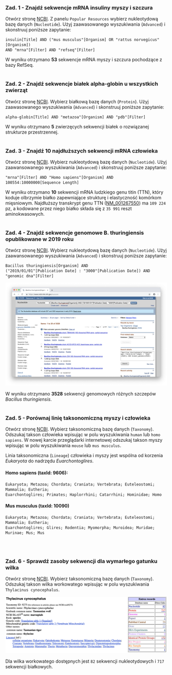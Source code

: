 ### Zad. 1 - Znajdź sekwencje mRNA insuliny myszy i szczura
Otwórz stronę [NCBI](https://www.ncbi.nlm.nih.gov). Z panelu `Popular Resources` wybierz nukleotydową bazę danych (`Nucleotide`). Użyj zaawasowanego wyszukiwania (`Advanced`) i skonstruuj poniższe zapytanie:

```
insulin[Title] AND ("mus musculus"[Organism] OR "rattus norvegicus"[Organism])
AND "mrna"[Filter] AND "refseq"[Filter]
```

W wyniku otrzymano **53** sekwencje mRNA myszy i szczura pochodzące z bazy RefSeq.
<br/><br/>


### Zad. 2 - Znajdź sekwencje białek alpha-globin u wszystkich zwierząt
Otwórz stronę [NCBI](https://www.ncbi.nlm.nih.gov). Wybierz białkową bazę danych (`Protein`). Użyj zaawasowanego wyszukiwania (`Advanced`) i skonstruuj poniższe zapytanie:

```
alpha-globin[Title] AND "metazoa"[Organism] AND "pdb"[Filter]
```

W wyniku otrzymano **5** zwierzęcych sekwencji białek o rozwiązanej strukturze przestrzennej. 
<br/><br/>

### Zad. 3 - Znajdź 10 najdłuższych sekwencji mRNA człowieka
Otwórz stronę [NCBI](https://www.ncbi.nlm.nih.gov). Wybierz nukleotydową bazę danych (`Nucleotide`). Użyj zaawansowanego wyszukiwania (`Advanced`) i skonstruuj poniższe zapytanie:

```
"mrna"[Filter] AND "Homo sapiens"[Organism] AND 100554:10000000[Sequence Length] 
```

W wyniku otrzymano **10** sekwencji mRNA ludzkiego genu titin (TTN), który koduje olbrzymie białko zapewniające strukturę i elastyczność komórkom mięsniowym. Najdłuższy transkrypt genu TTN ([NM_001267550](https://www.ncbi.nlm.nih.gov/nuccore/NM_001267550)) ma `109 224` pz, a kodowane przez niego białko składa się z `35 991` reszt aminokwasowych.
<br/><br/>

### Zad. 4 - Znajdź sekwencje genomowe B. thuringiensis opublikowane w 2019 roku
Otwórz stronę [NCBI](https://www.ncbi.nlm.nih.gov). Wybierz nukleotydową bazę danych (`Nucleotide`). Użyj zaawansowanego wyszukiwania (`Advanced`) i skonstruuj poniższe zapytanie:

```
Bacillus thuringiensis[Organism] AND 
("2019/01/01"[Publication Date] : "3000"[Publication Date]) AND 
"genomic dna"[Filter] 
```

<img src="./images/bacillus-2019.png" alt="bacillus-2019">

W wyniku otrzymano **3528** sekwencji genomowych różnych szczepów *Bacillus thuringiensis*.
<br/><br/>

### Zad. 5 - Porównaj linię taksonomiczną myszy i człowieka
Otwórz stronę [NCBI](https://www.ncbi.nlm.nih.gov). Wybierz taksonomiczną bazę danych (`Taxonomy`). Odszukaj takson człowieka wpisując w polu wyszukiwania `human` lub `homo sapiens`. W nowej karcie przeglądarki internetowej odszukaj takson myszy wpisując w polu wyszukiwania `mouse` lub `mus musculus`. 

Linia taksonomiczna (`Lineage`) człowieka i myszy jest wspólna od korzenia *Eukaryota* do nadrzędu *Euarchontoglires*.

#### Homo sapiens (taxId: 9606):

```
Eukaryota; Metazoa; Chordata; Craniata; Vertebrata; Euteleostomi; Mammalia; Eutheria;
Euarchontoglires; Primates; Haplorrhini; Catarrhini; Hominidae; Homo
```

#### Mus musculus (taxId: 10090)

```
Eukaryota; Metazoa; Chordata; Craniata; Vertebrata; Euteleostomi; Mammalia; Eutheria;
Euarchontoglires; Glires; Rodentia; Myomorpha; Muroidea; Muridae; Murinae; Mus; Mus
```
<br/><br/>

### Zad. 6 - Sprawdź zasoby sekwencji dla wymarłego gatunku wilka
Otwórz stronę [NCBI](https://www.ncbi.nlm.nih.gov). Wybierz taksonomiczną bazę danych (`Taxonomy`). Odszukaj takson wilka workowatego wpisując w polu wyszukiwania `Thylacinus cynocephalus`. 

<img src="./images/ncbi-taxonomy-wolf.png" alt="ncbi-taxonomy-wolf">

Dla wilka workowatego dostępnych jest `82` sekwencji nukleotydowych i `717` sekwencji białkowych.